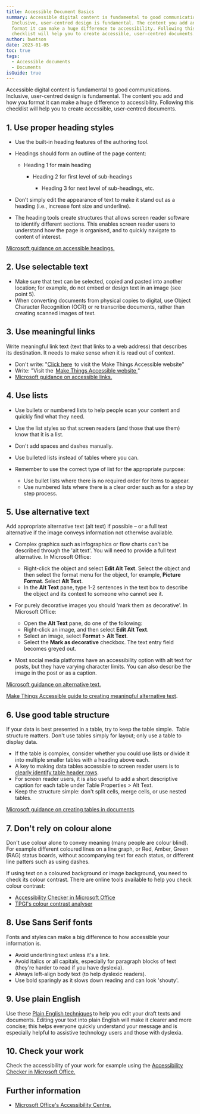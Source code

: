 ```yaml
---
title: Accessible Document Basics
summary: Accessible digital content is fundamental to good communications.
  Inclusive, user-centred design is fundamental. The content you add and how you
  format it can make a huge difference to accessibility. Following this
  checklist will help you to create accessible, user-centred documents.
author: bwatson
date: 2023-01-05
toc: true
tags:
  - Accessible documents
  - Documents
isGuide: true
---
```

Accessible digital content is fundamental to good communications. Inclusive, user-centred design is fundamental. The content you add and how you format it can make a huge difference to accessibility. Following this checklist will help you to create accessible, user-centred documents.

## 1. Use proper heading styles

* Use the built-in heading features of the authoring tool. 
* Headings should form an outline of the page content:

  * Heading 1 for main heading

    * Heading 2 for first level of sub-headings

      * Heading 3 for next level of sub-headings, etc. 
* Don’t simply edit the appearance of text to make it stand out as a heading (i.e., increase font size and underline).[](https://support.microsoft.com/en-us/office/make-your-word-docume)
* The heading tools create structures that allows screen reader software to identify different sections. This enables screen reader users to understand how the page is organised, and to quickly navigate to content of interest.

[Microsoft guidance on accessible headings.](https://support.microsoft.com/en-us/office/make-your-word-documents-accessible-to-people-with-disabilities-d9bf3683-87ac-47ea-b91a-78dcacb3c66d#bkmk_builtinheadings_win)

## 2. Use selectable text

* Make sure that text can be selected, copied and pasted into another location; for example, do not embed or design text in an image (see point 5).
* When converting documents from physical copies to digital, use Object Character Recognition (OCR) or re transcribe documents, rather than creating scanned images of text.

## 3. Use meaningful links

Write meaningful link text (text that links to a web address) that describes its destination. It needs to make sense when it is read out of context.

* Don't write: "[Click here](https://www.makethingsaccessible.com/)  to visit the Make Things Accessible website[](https://www.makethingsaccessible.com/)"
* Write: "Visit the  [Make Things Accessible website ](https://www.makethingsaccessible.com/)"
* [Microsoft guidance on accessible links.](https://support.microsoft.com/en-us/office/make-your-word-documents-accessible-to-people-with-disabilities-d9bf3683-87ac-47ea-b91a-78dcacb3c66d#bkmk_links_and_screentips_win)

## 4. Use lists

* Use bullets or numbered lists to help people scan your content and quickly find what they need.
* Use the list styles so that screen readers (and those that use them) know that it is a list.
* Don't add spaces and dashes manually.
* Use bulleted lists instead of tables where you can.
* Remember to use the correct type of list for the appropriate purpose:

  * Use bullet lists where there is no required order for items to appear.
  * Use numbered lists where there is a clear order such as for a step by step process.

## 5. Use alternative text

Add appropriate alternative text (alt text) if possible – or a full text alternative if the image conveys information not otherwise available.

* Complex graphics such as infographics or flow charts can't be described through the 'alt text'. You will need to provide a full text alternative. In Microsoft Office:

  * Right-click the object and select **Edit Alt Text**. Select the object and then select the format menu for the object, for example, **Picture Format**. Select **Alt Text**.
  * In the **Alt Text** pane, type 1-2 sentences in the text box to describe the object and its context to someone who cannot see it.
* For purely decorative images you should 'mark them as decorative'. In Microsoft Office:

  * Open the **Alt Text** pane, do one of the following:
  * Right-click an image, and then select **Edit Alt Text**.
  * Select an image, select **Format** > **Alt Text**.
  * Select the **Mark as decorative** checkbox. The text entry field becomes greyed out.
* Most social media platforms have an accessibility option with alt text for posts, but they have varying character limits. You can also describe the image in the post or as a caption.

[Microsoft guidance on alternative text.](https://support.microsoft.com/en-us/office/make-your-word-documents-accessible-to-people-with-disabilities-d9bf3683-87ac-47ea-b91a-78dcacb3c66d#bkmk_altvisuals_win)

[Make Things Accessible guide to creating meaningful alternative text](https://www.makethingsaccessible.com/guides/creating-meaningful-alternative-text/).

## 6. Use good table structure

If your data is best presented in a table, try to keep the table simple.  Table structure matters. Don't use tables simply for layout; only use a table to display data.

* If the table is complex, consider whether you could use lists or divide it into multiple smaller tables with a heading above each.
* A key to making data tables accessible to screen reader users is to [clearly identify table header rows](https://support.microsoft.com/en-us/office/make-your-word-documents-accessible-to-people-with-disabilities-d9bf3683-87ac-47ea-b91a-78dcacb3c66d#bkmk_tableheaders_win).
* For screen reader users, it is also useful to add a short descriptive caption for each table under Table Properties > Alt Text.
* Keep the structure simple: don't split cells, merge cells, or use nested tables.

[Microsoft guidance on creating tables in documents](https://support.microsoft.com/en-us/office/make-your-word-documents-accessible-to-people-with-disabilities-d9bf3683-87ac-47ea-b91a-78dcacb3c66d#bkmk_winbuiltinheadings).

## 7. Don't rely on colour alone

Don't use colour alone to convey meaning (many people are colour blind). For example different coloured lines on a line graph, or Red, Amber, Green (RAG) status boards, without accompanying text for each status, or different line patters such as using dashes.

If using text on a coloured background or image background, you need to check its colour contrast. There are online tools available to help you check colour contrast:

* [Accessibility Checker in Microsoft Office](https://support.microsoft.com/en-us/office/improve-accessibility-with-the-accessibility-checker-a16f6de0-2f39-4a2b-8bd8-5ad801426c7f?ui=en-us&rs=en-us&ad=us)[](https://www.tpgi.com/color-contrast-checker/)[](https://www.tpgi.com/color-contrast-checker/)
* [TPGI's colour contrast analyser](https://www.tpgi.com/color-contrast-checker/)

## 8. Use Sans Serif fonts

Fonts and styles can make a big difference to how accessible your information is.

* Avoid underlining text unless it's a link.
* Avoid italics or all capitals, especially for paragraph blocks of text (they're harder to read if you have dyslexia). 
* Always left-align body text (to help dyslexic readers).
* Use bold sparingly as it slows down reading and can look 'shouty'.

## 9. Use plain English

Use these [Plain English techniques](https://deploy-preview-200--inquisitive-heliotrope-510c6d.netlify.app/guides/plain-english-tip-sheet/) to help you edit your draft texts and documents. Editing your text into plain English will make it clearer and more concise; this helps everyone quickly understand your message and is especially helpful to assistive technology users and those with dyslexia. 

## 10. Check your work

Check the accessibility of your work for example using the [Accessibility Checker in Microsoft Office.](https://support.microsoft.com/en-us/office/improve-accessibility-with-the-accessibility-checker-a16f6de0-2f39-4a2b-8bd8-5ad801426c7f?ui=en-us&rs=en-us&ad=us)

## Further information

* [Microsoft Office's Accessibility Centre.](https://support.office.com/en-us/article/Office-Accessibility-Center-Resources-for-people-with-disabilities-ecab0fcf-d143-4fe8-a2ff-6cd596bddc6d)
